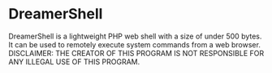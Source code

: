 # DreamerShell
DreamerShell is a lightweight PHP web shell with a size of under 500 bytes. It can be used to remotely execute system commands from a web browser.
DISCLAIMER: THE CREATOR OF THIS PROGRAM IS NOT RESPONSIBLE FOR ANY ILLEGAL USE OF THIS PROGRAM.
